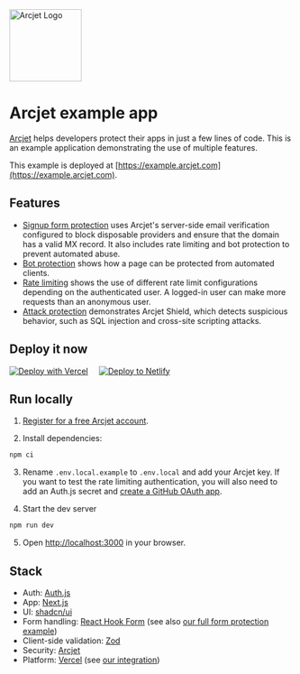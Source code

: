 <a href="https://arcjet.com" target="_arcjet-home">
  <picture>
    <source media="(prefers-color-scheme: dark)" srcset="https://arcjet.com/logo/arcjet-dark-lockup-voyage-horizontal.svg">
    <img src="https://arcjet.com/logo/arcjet-light-lockup-voyage-horizontal.svg" alt="Arcjet Logo" height="128" width="auto">
  </picture>
</a>

# Arcjet example app

[Arcjet](https://arcjet.com) helps developers protect their apps in just a few
lines of code. This is an example application demonstrating the use of multiple
features.

This example is deployed at
[https://example.arcjet.com](https://example.arcjet.com).

## Features

- [Signup form protection](https://example.arcjet.com/signup) uses Arcjet's
  server-side email verification configured to block disposable providers and
  ensure that the domain has a valid MX record. It also includes rate limiting
  and bot protection to prevent automated abuse.
- [Bot protection](https://example.arcjet.com/bots) shows how a page can be
  protected from automated clients.
- [Rate limiting](https://example.arcjet.com/rate-limiting) shows the use of
  different rate limit configurations depending on the authenticated user. A
  logged-in user can make more requests than an anonymous user.
- [Attack protection](https://example.arcjet.com/attack) demonstrates Arcjet
  Shield, which detects suspicious behavior, such as SQL injection and
  cross-site scripting attacks.

## Deploy it now

[![Deploy with Vercel][vercel_button]][vercel_deploy] &nbsp; &nbsp; [![Deploy to Netlify][netlify_button]][netlify_deploy]

## Run locally

1. [Register for a free Arcjet account](https://app.arcjet.com).

2. Install dependencies:

```bash
npm ci
```

3. Rename `.env.local.example` to `.env.local` and add your Arcjet key. If you
   want to test the rate limiting authentication, you will also need to add an
   Auth.js secret and [create a GitHub OAuth
   app](https://authjs.dev/guides/configuring-github).

4. Start the dev server

```bash
npm run dev
```

5. Open [http://localhost:3000](http://localhost:3000) in your browser.

## Stack

- Auth: [Auth.js](https://authjs.dev/)
- App: [Next.js](https://nextjs.org/)
- UI: [shadcn/ui](https://ui.shadcn.com/)
- Form handling: [React Hook Form](https://react-hook-form.com/) (see also [our
  full form protection
  example](https://github.com/arcjet/arcjet-js/tree/main/examples/nextjs-14-react-hook-form))
- Client-side validation: [Zod](https://zod.dev/)
- Security: [Arcjet](https://arcjet.com/)
- Platform: [Vercel](https://vercel.com/) (see [our integration](https://vercel.com/integrations/arcjet))

[vercel_deploy]: https://vercel.com/new/clone?repository-url=https%3A%2F%2Fgithub.com%2Farcjet%2Farcjet-js-example&project-name=arcjet-example&repository-name=arcjet-example&developer-id=oac_1GEcKBuKBilVnjToj1QUwdb8&demo-title=Arcjet%20Example%20&demo-description=Example%20rate%20limiting%2C%20bot%20protection%2C%20email%20verification%20%26%20form%20protection.&demo-url=https%3A%2F%2Fgithub.com%2Farcjet%2Farcjet-js-example&demo-image=https%3A%2F%2Fapp.arcjet.com%2Fimg%2Fexample-apps%2Fvercel%2Fdemo-image.jpg&integration-ids=oac_1GEcKBuKBilVnjToj1QUwdb8&external-id=arcjet-js-example◊
[vercel_button]: https://vercel.com/button
[netlify_deploy]: https://app.netlify.com/start/deploy?repository=https://github.com/arcjet/arcjet-js-example
[netlify_button]: https://www.netlify.com/img/deploy/button.svg
